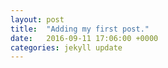 ```yaml
---
layout: post
title:  "Adding my first post."
date:   2016-09-11 17:06:00 +0000
categories: jekyll update
---
```

